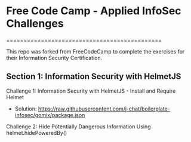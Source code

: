 # Free Code Camp - Applied InfoSec Challenges
=============================================

This repo was forked from FreeCodeCamp to complete the exercises for their Information Security Certification.

## Section 1: Information Security with HelmetJS
Challenge 1: Information Security with HelmetJS - Install and Require Helmet
* Solution: https://raw.githubusercontent.com/j-chat/boilerplate-infosec/gomix/package.json 

Challenge 2: Hide Potentially Dangerous Information Using helmet.hidePoweredBy()
